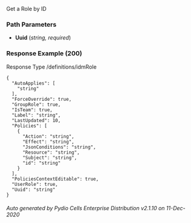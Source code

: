 






 
Get a Role by ID  


### Path Parameters

 - **Uuid** (_string, required_) 




### Response Example (200)
Response Type /definitions/idmRole

```
{
  "AutoApplies": [
    "string"
  ],
  "ForceOverride": true,
  "GroupRole": true,
  "IsTeam": true,
  "Label": "string",
  "LastUpdated": 10,
  "Policies": [
    {
      "Action": "string",
      "Effect": "string",
      "JsonConditions": "string",
      "Resource": "string",
      "Subject": "string",
      "id": "string"
    }
  ],
  "PoliciesContextEditable": true,
  "UserRole": true,
  "Uuid": "string"
}
```




###### Auto generated by Pydio Cells Enterprise Distribution v2.1.10 on 11-Dec-2020
